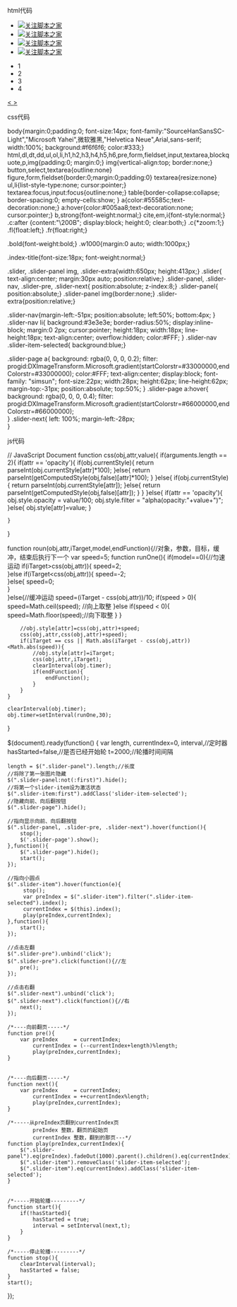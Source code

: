 html代码

<!doctype html>
<html>
<head>
<meta charset="utf-8">
<title>滚动透明轮播</title>
<link href="css/common.css" rel="stylesheet" type="text/css">
<link href="css/carrousel.css" rel="stylesheet" type="text/css">
</head>
<script src="js/jquery-1.7.2.min.js"></script>
<script src="js/carrousel.js"></script>
<body>
	<div class="slider">
    	<ul class="slider-main">
        	<li class="slider-panel">
            	<a href="#" target="_blank"><img  alt="关注脚本之家" title="关注脚本之家"src="img/banner1.jpg"></a>
            </li>
            <li class="slider-panel">
            	<a href="#" target="_blank"><img  alt="关注脚本之家" title="关注脚本之家"src="img/banner2.jpg"></a>
            </li>
            <li class="slider-panel">
            	<a href="#" target="_blank"><img  alt="关注脚本之家" title="关注脚本之家"src="img/banner3.jpg"></a>
            </li>
            <li class="slider-panel">
            	<a href="#" target="_blank"><img  alt="关注脚本之家" title="关注脚本之家"src="img/banner4.jpg"></a>
            </li>
        </ul>
        <div class="slider-extra">
        	<ul class="slider-nav">
            	<li class="slider-item">1</li>
                <li class="slider-item">2</li>
                <li class="slider-item">3</li>
                <li class="slider-item">4</li>
            </ul>
        </div>
        <div class="slider-page">
        	<a class="slider-pre" href="javascript:;;"> < </a> 
            <a class="slider-next" href="javascript:;;"> > </a> 
        </div>
    </div>
</body>
</html>




css代码

 body{margin:0;padding:0; font-size:14px; font-family:"SourceHanSansSC-Light","Microsoft Yahei",微软雅黑,"Helvetica Neue",Arial,sans-serif; width:100%; background:#f6f6f6; color:#333;}
html,dl,dt,dd,ul,ol,li,h1,h2,h3,h4,h5,h6,pre,form,fieldset,input,textarea,blockquote,p,img{padding:0; margin:0;}
img{vertical-align:top; border:none;}
button,select,textarea{outline:none}
figure,form,fieldset{border:0;margin:0;padding:0}
textarea{resize:none}
ul,li{list-style-type:none; cursor:pointer;}
textarea:focus,input:focus{outline:none;}
table{border-collapse:collapse; border-spacing:0; empty-cells:show; }
a{color:#55585c;text-decoration:none;}
a:hover{color:#005aa8;text-decoration:none; cursor:pointer;}
b,strong{font-weight:normal;}
cite,em,i{font-style:normal;}
.c:after {content:"\200B"; display:block; height:0; clear:both;}
.c{*zoom:1;}
.fl{float:left;}
.fr{float:right;}

.bold{font-weight:bold;}
.w1000{margin:0 auto; width:1000px;}

.index-title{font-size:18px; font-weight:normal;}


.slider, .slider-panel img, .slider-extra{width:650px; height:413px;}
.slider{ text-align:center; margin:30px auto; position:relative;}
.slider-panel, .slider-nav, .slider-pre, .slider-next{ position:absolute; z-index:8;}
.slider-panel{ position:absolute;}
.slider-panel img{border:none;}
.slider-extra{position:relative;}

.slider-nav{margin-left:-51px; position:absolute; left:50%; bottom:4px; }
.slider-nav li{
	background:#3e3e3e;
	border-radius:50%; 
	display:inline-block; 
	margin:0 2px; 
	cursor:pointer;
	height:18px; 
	width:18px; 
	line-height:18px; 
	text-align:center; 
	overflow:hidden; 
	color:#FFF;
}
.slider-nav .slider-item-selected{ background:blue;}

.slider-page a{
	background: rgba(0, 0, 0, 0.2); 
	filter: progid:DXImageTransform.Microsoft.gradient(startColorstr=#33000000,endColorstr=#33000000); 
	color:#FFF;
	text-align:center;
	display:block;
	font-family: "simsun";
	font-size:22px;
	width:28px;
	height:62px;
	line-height:62px;
	margin-top:-31px;
	position:absolute;
	top:50%;
}
.slider-page a:hover{
	background: rgba(0, 0, 0, 0.4); 
	filter: progid:DXImageTransform.Microsoft.gradient(startColorstr=#66000000,endColorstr=#66000000); 	
}
.slider-next{
	left: 100%; 
	margin-left:-28px; 	
}


js代码

// JavaScript Document
function css(obj,attr,value){
	if(arguments.length == 2){
		if(attr == 'opacity'){
			if(obj.currentStyle){
				return parseInt(obj.currentStyle[attr]*100);
			}else{
				return parseInt(getComputedStyle(obj,false)[attr]*100);
			}
		}else{
			if(obj.currentStyle){
				return parseInt(obj.currentStyle[attr]);
			}else{
				return parseInt(getComputedStyle(obj,false)[attr]);
			}
		}
	}else{
		if(attr == 'opacity'){
			obj.style.opacity = value/100;
			obj.style.filter = "alpha(opacity:"+value+")"; 
		}else{
			obj.style[attr]=value;
		}
		
	}	
}

function roun(obj,attr,iTarget,model,endFunction){//对象，参数，目标，缓冲，结束后执行下一个
	var speed=5;
	function runOne(){
		if(model==0){//匀速运动
			if(iTarget>css(obj,attr)){
				speed=2;	
			}else if(iTarget<css(obj,attr)){
				speed=-2;	
			}else{
				speed=0;	
			}	
		}else{//缓冲运动
			speed=(iTarget - css(obj,attr))/10;
			if(speed > 0){
				speed=Math.ceil(speed);	//向上取整
			}else if(speed < 0){
				speed=Math.floor(speed);//向下取整
			}
		}
		
		//obj.style[attr]=css(obj,attr)+speed;
		css(obj,attr,css(obj,attr)+speed);
		if(iTarget == css || Math.abs(iTarget - css(obj,attr))<Math.abs(speed)){
			//obj.style[attr]=iTarget;
			css(obj,attr,iTarget);
			clearInterval(obj.timer);
			if(endFunction){
				endFunction();
			}
		}	
	}
	
	clearInterval(obj.timer);
	obj.timer=setInterval(runOne,30);
}


$(document).ready(function() {
 var length,
	currentIndex=0,
	interval,//定时器
	hasStarted=false,//是否已经开始轮
	t=2000;//轮播时间间隔
	
	length = $(".slider-panel").length;//长度
	//将除了第一张图片隐藏
	$(".slider-panel:not(:first)").hide();
	//将第一个slider-item设为激活状态
	$(".slider-item:first").addClass('slider-item-selected'); 
	//隐藏向前、向后翻按钮
	$(".slider-page").hide();
	
	//指向显示向前、向后翻按钮
	$(".slider-panel, .slider-pre, .slider-next").hover(function(){
		stop();
		$('.slider-page').show();
	},function(){
		$(".slider-page").hide();
		start();
	});
	
	//指向小圆点
	$(".slider-item").hover(function(e){
		 stop();
		 var preIndex = $(".slider-item").filter(".slider-item-selected").index();
		 currentIndex = $(this).index();
		 play(preIndex,currentIndex);
	},function(){
		start();	
	});
	
	//点击左翻
	$(".slider-pre").unbind('click');
	$(".slider-pre").click(function(){//左
		pre();
	});
	
	//点击右翻
	$(".slider-next").unbind('click');
	$(".slider-next").click(function(){//右
		next();
	});
	
	/*----向前翻页-----*/
	function pre(){
		var preIndex 	 = currentIndex;
			currentIndex = (--currentIndex+length)%length;
			play(preIndex,currentIndex);
	}
	
	
	/*----向后翻页-----*/
	function next(){
		var preIndex 	 = currentIndex;
			currentIndex = ++currentIndex%length;
			play(preIndex,currentIndex);
	}
	
	/*-----从preIndex页翻到currentIndex页 
			preIndex 整数，翻页的起始页 
			currentIndex 整数，翻到的那页---*/ 
	function play(preIndex,currentIndex){
		$(".slider-panel").eq(preIndex).fadeOut(1000).parent().children().eq(currentIndex).fadeIn(2000);
		$(".slider-item").removeClass('slider-item-selected');
		$(".slider-item").eq(currentIndex).addClass('slider-item-selected');
	}
	
	
	/*-----开始轮播---------*/
	function start(){
		if(!hasStarted){
			hasStarted = true;
			interval = setInterval(next,t);	
		}	
	}
	
	/*-----停止轮播---------*/
	function stop(){
		clearInterval(interval);
		hasStarted = false;	
	}
	start();
});
